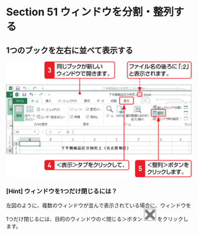 # Section 51 ウィンドウを分割・整列する

## 1つのブックを左右に並べて表示する

![](002.png)

### [Hint] ウィンドウを1つだけ閉じるには？

左図のように、複数のウィンドウが並んで表示されている場合に、ウィンドウを1つだけ閉じるには、目的のウィンドウの＜閉じる＞ボタン ![](icon_close.png) をクリックします。
